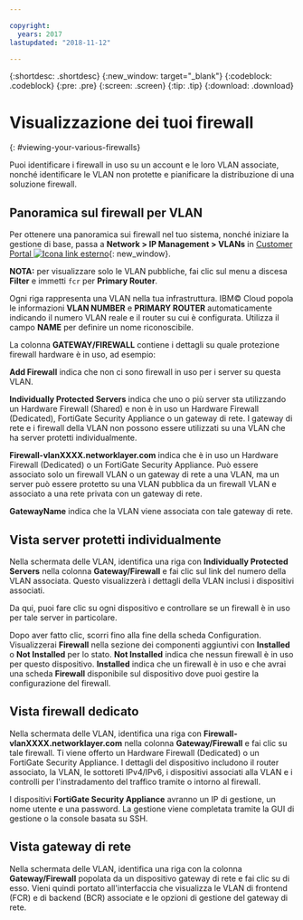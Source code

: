 ```yaml
---

copyright:
  years: 2017
lastupdated: "2018-11-12"

---
```


{:shortdesc: .shortdesc}
{:new_window: target="_blank"}
{:codeblock: .codeblock}
{:pre: .pre}
{:screen: .screen}
{:tip: .tip}
{:download: .download}

# Visualizzazione dei tuoi firewall
{: #viewing-your-various-firewalls} 

Puoi identificare i firewall in uso su un account e le loro VLAN associate, nonché identificare le VLAN non protette e pianificare la distribuzione di una soluzione firewall.

## Panoramica sul firewall per VLAN

Per ottenere una panoramica sui firewall nel tuo sistema, nonché iniziare la gestione di base, passa a **Network > IP Management > VLANs** in [Customer Portal ![Icona link esterno](../../icons/launch-glyph.svg "Icona link esterno")](https://control.softlayer.com/){: new_window}.

**NOTA:** per visualizzare solo le VLAN pubbliche, fai clic sul menu a discesa **Filter** e immetti ``fcr`` per **Primary Router**. 

Ogni riga rappresenta una VLAN nella tua infrastruttura. IBM© Cloud popola le informazioni **VLAN NUMBER** e **PRIMARY ROUTER** automaticamente indicando il numero VLAN reale e il router su cui è configurata. Utilizza il campo **NAME** per definire un nome riconoscibile. 

La colonna **GATEWAY/FIREWALL** contiene i dettagli su quale protezione firewall hardware è in uso, ad esempio:

**Add Firewall** indica che non ci sono firewall in uso per i server su questa VLAN.

**Individually Protected Servers** indica che uno o più server sta utilizzando un Hardware Firewall (Shared) e non è in uso un Hardware Firewall (Dedicated), FortiGate Security Appliance o un gateway di rete. I gateway di rete e i firewall della VLAN non possono essere utilizzati su una VLAN che ha server protetti individualmente.

**Firewall-vlanXXXX.networklayer.com** indica che è in uso un Hardware Firewall (Dedicated) o un FortiGate Security Appliance. Può essere associato solo un firewall VLAN o un gateway di rete a una VLAN, ma un server può essere protetto su una VLAN pubblica da un firewall VLAN e associato a una rete privata con un gateway di rete.

**GatewayName** indica che la VLAN viene associata con tale gateway di rete.

## Vista server protetti individualmente

Nella schermata delle VLAN, identifica una riga con **Individually Protected Servers** nella colonna **Gateway/Firewall** e fai clic sul link del numero della VLAN associata. Questo visualizzerà i dettagli della VLAN inclusi i dispositivi associati.

Da qui, puoi fare clic su ogni dispositivo e controllare se un firewall è in uso per tale server in particolare.

Dopo aver fatto clic, scorri fino alla fine della scheda Configuration. Visualizzerai **Firewall** nella sezione dei componenti aggiuntivi con **Installed** o **Not Installed** per lo stato. **Not Installed** indica che nessun firewall è in uso per questo dispositivo. **Installed** indica che un firewall è in uso e che avrai una scheda **Firewall** disponibile sul dispositivo dove puoi gestire la configurazione del firewall.

## Vista firewall dedicato

Nella schermata delle VLAN, identifica una riga con **Firewall-vlanXXXX.networklayer.com** nella colonna **Gateway/Firewall** e fai clic su tale firewall. Ti viene offerto un Hardware Firewall (Dedicated) o un FortiGate Security Appliance. I dettagli del dispositivo includono il router associato, la VLAN, le sottoreti IPv4/IPv6, i dispositivi associati alla VLAN e i controlli per l'instradamento del traffico tramite o intorno al firewall.

I dispositivi **FortiGate Security Appliance** avranno un IP di gestione, un nome utente e una password.  La gestione viene completata tramite la GUI di gestione o la console basata su SSH.

## Vista gateway di rete

Nella schermata delle VLAN, identifica una riga con la colonna **Gateway/Firewall** popolata da un dispositivo gateway di rete e fai clic su di esso. Vieni quindi portato all'interfaccia che visualizza le VLAN di frontend (FCR) e di backend (BCR) associate e le opzioni di gestione del gateway di rete.
